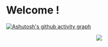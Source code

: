 # Welcome !

[![Ashutosh's github activity graph](https://activity-graph.herokuapp.com/graph?username=jocarrd&theme=react-dark)](https://github.com/ashutosh00710/github-readme-activity-graph)


<p align="center">
  <a href="https://github.com/sponsors/ryo-ma">
    <img src="https://github-profile-trophy.vercel.app/?username=jocarrd&theme=onedark&margin-w=15&no-bg=true)](https://github.com/ryo-ma/github-profile-trophy)"/> 
  </a>
</p>

